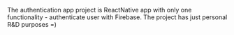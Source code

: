 The authentication app project is ReactNative app with only one functionality - authenticate user with Firebase.
The project has just personal R&D purposes =)
 
